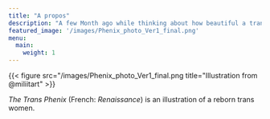 ```yaml
---
title: "A propos"
description: "A few Month ago while thinking about how beautiful a trans women body is."
featured_image: '/images/Phenix_photo_Ver1_final.png'
menu:
  main:
    weight: 1
---
```

{{< figure src="/images/Phenix_photo_Ver1_final.png title="Illustration from @miliitart" >}}

_The Trans Phenix_ (French: _Renaissance_) is an illustration of a reborn trans women. 
